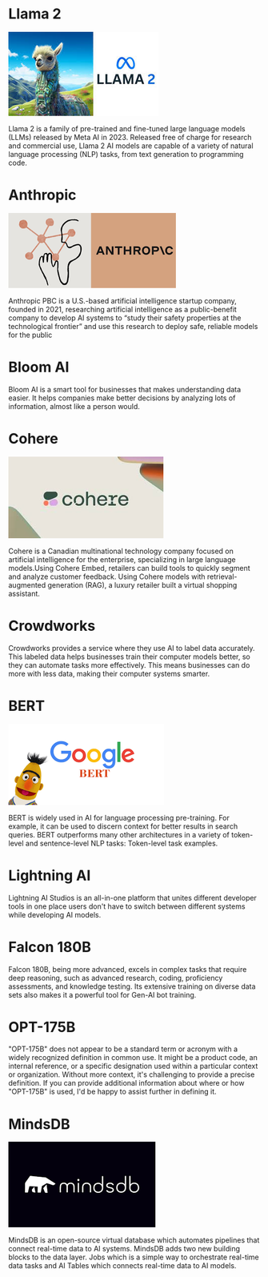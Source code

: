 # **Llama 2**
![alt text](assests/LLama.jpeg)

Llama 2 is a family of pre-trained and fine-tuned large language models (LLMs) released by Meta AI in 2023. Released free of charge for research and commercial use, Llama 2 AI models are capable of a variety of natural language processing (NLP) tasks, from text generation to programming code.
# **Anthropic**
![alt text](assests/anthropic.png)

Anthropic PBC is a U.S.-based artificial intelligence startup company, founded in 2021, researching artificial intelligence as a public-benefit company to develop AI systems to “study their safety properties at the technological frontier” and use this research to deploy safe, reliable models for the public
# **Bloom AI**
Bloom AI is a smart tool for businesses that makes understanding data easier. It helps companies make better decisions by analyzing lots of information, almost like a person would.
# **Cohere**
![alt text](assests/cohere.jpeg)

Cohere is a Canadian multinational technology company focused on artificial intelligence for the enterprise, specializing in large language models.Using Cohere Embed, retailers can build tools to quickly segment and analyze customer feedback. Using Cohere models with retrieval-augmented generation (RAG), a luxury retailer built a virtual shopping assistant.
# **Crowdworks**
Crowdworks provides a service where they use AI to label data accurately. This labeled data helps businesses train their computer models better, so they can automate tasks more effectively. This means businesses can do more with less data, making their computer systems smarter.
# **BERT**
![alt text](assests/bert.png)

BERT is widely used in AI for language processing pre-training. For example, it can be used to discern context for better results in search queries. BERT outperforms many other architectures in a variety of token-level and sentence-level NLP tasks: Token-level task examples.
# **Lightning AI**
Lightning AI Studios is an all-in-one platform that unites different developer tools in one place users don't have to switch between different systems while developing AI models.
# **Falcon 180B**
Falcon 180B, being more advanced, excels in complex tasks that require deep reasoning, such as advanced research, coding, proficiency assessments, and knowledge testing. Its extensive training on diverse data sets also makes it a powerful tool for Gen-AI bot training.
# **OPT-175B**
"OPT-175B" does not appear to be a standard term or acronym with a widely recognized definition in common use. It might be a product code, an internal reference, or a specific designation used within a particular context or organization. Without more context, it's challenging to provide a precise definition. If you can provide additional information about where or how "OPT-175B" is used, I'd be happy to assist further in defining it.
# **MindsDB**
![alt text](assests/mindsdb.png)

MindsDB is an open-source virtual database which automates pipelines that connect real-time data to AI systems. MindsDB adds two new building blocks to the data layer. Jobs which is a simple way to orchestrate real-time data tasks and AI Tables which connects real-time data to AI models.
